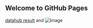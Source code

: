 ## Welcome to GitHub Pages


[datahub result](https://github.com/linus-lc/linus.github.io/blob/master/index-all.html) and ![Image](src)


